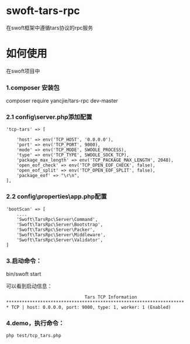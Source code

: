 # swoft-tars-rpc
在swoft框架中遵循tars协议的rpc服务


# 如何使用
在swoft项目中

### 1.composer 安装包
composer require yancjie/tars-rpc dev-master

###  2.1 config\server.php添加配置

    'tcp-tars' => [
    
        'host' => env('TCP_HOST', '0.0.0.0'),
        'port' => env('TCP_PORT', 9000),
        'mode' => env('TCP_MODE', SWOOLE_PROCESS),
        'type' => env('TCP_TYPE', SWOOLE_SOCK_TCP),
        'package_max_length' => env('TCP_PACKAGE_MAX_LENGTH', 2048),
        'open_eof_check' => env('TCP_OPEN_EOF_CHECK', false),
        'open_eof_split' => env('TCP_OPEN_EOF_SPLIT', false),
        'package_eof' => "\r\n",
    ],


###  2.2 config\properties\app.php配置

    'bootScan' => [
        ....
        'Swoft\TarsRpc\Server\Command',
        'Swoft\TarsRpc\Server\Bootstrap',
        'Swoft\TarsRpc\Server\Packer',
        'Swoft\TarsRpc\Server\Middleware',
        'Swoft\TarsRpc\Server\Validator',
    ]


### 3.启动命令：

bin/swoft start

可以看到启动信息：

                                  Tars TCP Information
    ********************************************************************
    * TCP | host: 0.0.0.0, port: 9000, type: 1, worker: 1 (Enabled)

### 4.demo，执行命令：
    php test/tcp_tars.php
